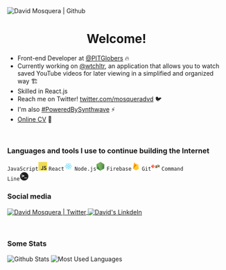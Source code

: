 <img src="https://i.imgur.com/pF0l2Pq.gif" alt="David Mosquera | Github" style="margin: 0 auto;" title="David Mosquera | Github" />  


<h1 align='center'>Welcome!</h1>

- Front-end Developer at [@PITGlobers](https://itglobers.com/) 🔥
- Currently working on [@wtchltr](https://watch-later-feed.vercel.app/), an application that allows you to watch saved YouTube videos for later viewing in a simplified and organized way 🏗️
- Skilled in React.js
- Reach me on Twitter! [twitter.com/mosqueradvd](https://twitter.com/mosqueradvd) 🐦
- I'm also [#PoweredBySynthwave](https://www.youtube.com/watch?v=xdQBN3jhjb8&t=3203s) ⚡
- [Online CV](https://ceev.io/@mosqueradvd) 📖

<br />

### Languages and tools I use to continue building the Internet

<code>JavaScript<img height="20" src="https://raw.githubusercontent.com/github/explore/80688e429a7d4ef2fca1e82350fe8e3517d3494d/topics/javascript/javascript.png"></code>
<code>React<img height="20" src="https://raw.githubusercontent.com/github/explore/80688e429a7d4ef2fca1e82350fe8e3517d3494d/topics/react/react.png"></code>
<code>Node.js<img height="20" src="https://raw.githubusercontent.com/github/explore/80688e429a7d4ef2fca1e82350fe8e3517d3494d/topics/nodejs/nodejs.png"></code>
<code>Firebase<img height="20" src="https://raw.githubusercontent.com/github/explore/80688e429a7d4ef2fca1e82350fe8e3517d3494d/topics/firebase/firebase.png"></code>
<code>Git<img height="20" src="https://raw.githubusercontent.com/github/explore/80688e429a7d4ef2fca1e82350fe8e3517d3494d/topics/git/git.png"></code>
<code>Command Line<img height="20" src="https://raw.githubusercontent.com/github/explore/80688e429a7d4ef2fca1e82350fe8e3517d3494d/topics/terminal/terminal.png"></code>

### Social media

<p align='left'>
  <a href="https://twitter.com/mosqueradvd">
    <img align="center" alt="David Mosquera | Twitter" width="22px" src="https://cdn.jsdelivr.net/npm/simple-icons@v3/icons/twitter.svg" />
  </a>
  <a href="https://www.linkedin.com/in/mosqueradavid/">
    <img align="center" alt="David's LinkdeIn" width="22px" src="https://cdn.jsdelivr.net/npm/simple-icons@v3/icons/linkedin.svg" />
  </a>
</p>


<br />

### Some Stats

![Github Stats](https://github-readme-stats.vercel.app/api?username=mosqueradvd&theme=radical)
![Most Used Languages](https://github-readme-stats.vercel.app/api/top-langs/?username=mosqueradvd&theme=radical)
